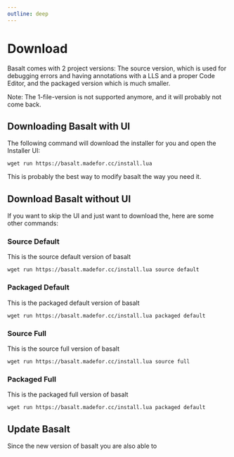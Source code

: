 ```yaml
---
outline: deep
---
```


# Download

Basalt comes with 2 project versions: The source version, which is used for debugging errors and having annotations with a LLS and a proper
Code Editor, and the packaged version which is much smaller.

Note: The 1-file-version is not supported anymore, and it will probably not come back.

## Downloading Basalt with UI

The following command will download the installer for you and open the Installer UI:

```
wget run https://basalt.madefor.cc/install.lua
```

This is probably the best way to modify basalt the way you need it.

## Download Basalt without UI

If you want to skip the UI and just want to download the, here are some other commands:

### Source Default

This is the source default version of basalt

```
wget run https://basalt.madefor.cc/install.lua source default
```

### Packaged Default

This is the packaged default version of basalt

```
wget run https://basalt.madefor.cc/install.lua packaged default
```

### Source Full

This is the source full version of basalt

```
wget run https://basalt.madefor.cc/install.lua source full
```

### Packaged Full

This is the packaged full version of basalt

```
wget run https://basalt.madefor.cc/install.lua packaged default
```

## Update Basalt

Since the new version of basalt you are also able to 